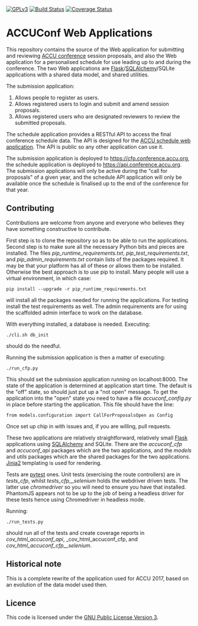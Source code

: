 [![GPLv3](https://img.shields.io/badge/license-GPL_3-green.svg)](https://www.gnu.org/licenses/gpl-3.0.en.html)
[![Build Status](https://travis-ci.org/ACCUConf/ACCUConf_Submission_Web_Application.svg?branch=master)](https://travis-ci.org/ACCUConf/ACCUConf_Submission_Web_Application)
[![Coverage Status](https://coveralls.io/repos/github/ACCUConf/ACCUConf_Submission_Web_Application/badge.svg?branch=master)](https://coveralls.io/github/ACCUConf/ACCUConf_Submission_Web_Application)

# ACCUConf Web Applications

This repository contains the source of the Web application for submitting and
reviewing [ACCU conference](https://conference.accu.org) session proposals, and also the Web application for
a personalised schedule for use leading up to and during the conference. The two Web applications
are [Flask](http://flask.pocoo.org/)/[SQLAlchemy](https://www.sqlalchemy.org/)/SQLite applications with a
shared data model, and shared utilities.

The submission application:

1. Allows people to register as users.
1. Allows registered users to login and submit and amend session proposals.
1. Allows registered users who are designated reviewers to review the submitted proposals.

The schedule application provides a RESTful API to access the final conference schedule data. The API is
designed for
the [ACCU schedule web application](https://github.com/ACCUConf/ACCUConf_Schedule_Web_Application). The API
is public so any other application can use it.

The submission application is deployed to https://cfp.conference.accu.org, the schedule application is
deployed to https://api.conference.accu.org. The submission applications will only be active during the
"call for proposals" of a given year, and the schedule API application will only be available once the
schedule is finalised up to the end of the conference for that year.

## Contributing

Contributions are welcome from anyone and everyone who believes they have something constructive to
contribute.

First step is to clone the repository so as to be able to run the applications. Second step is to make sure
all the necessary Python bits and pieces are installed. The files _pip\_runtime\_requirements.txt_,
_pip\_test\_requirements.txt_, and  _pip\_admin\_requirements.txt_ contain lists of the packages
required. It may be that your platform has all of these or allows them to be installed. Otherwise the best
approach is to use pip to install. Many people will use a virtual environment, in which case:

    pip install --upgrade -r pip_runtime_requirements.txt

will install all the packages needed for running the applications. For testing install the test requirements
as well. The admin requirements are for using the scaffolded admin interface to work on the database.

With everything installed, a database is needed. Executing:

    ./cli.sh db_init

should do the needful.

Running the submission application is then a matter of executing:

    ./run_cfp.py

This should set the submission application running on localhost:8000. The state of the application is
determined at application start time. The default is the "off" state, so should just put up a "not open"
message. To get the application into the "open" state you need to have a file _accuconf\_config.py_ in place
before starting the application. This file should have the line:

    from models.configuration import CallForProposalsOpen as Config

Once set up chip in with issues and, if you are willing, pull requests.

These two applications are relatively straightforward, relatively small [Flask](http://flask.pocoo.org/)
applications using [SQLAlchemy](https://www.sqlalchemy.org/) and SQLite. There are the _accuconf\_cfp_ and
_accuconf\_api_ packages which are the two applications, and the _models_ and _utils_ packages which are the
shared packages for the two applications. [Jinja2](http://jinja.pocoo.org/docs/2.9/) templating is used for
rendering.

Tests are [pytest](https://docs.pytest.org/en/latest/) ones. Unit tests (exercising the route controllers)
are in _tests\_cfp_, whilst _tests\_cfp\_\_selenium_ holds the webdriver driven tests. The latter use
_chromedriver_ so you will need to ensure you have that installed. PhantomJS appears not to be up to the job
of being a headless driver for these tests hence using Chromedriver in headless mode.

Running:

    ./run_tests.py

should run all of the tests and create coverage reports in _cov\_html\_accuconf\_api_,
_cov\_html\_accuconf\_cfp, and _cov\_html\_accuconf\_cfp\_\_selenium_.

## Historical note

This is a complete rewrite of the application used for ACCU 2017, based on an evolution of the data model
used then.

## Licence

This code is licensed under
the [GNU Public License Version 3](https://www.gnu.org/licenses/gpl-3.0.en.html).
